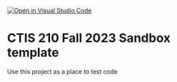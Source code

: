 [![Open in Visual Studio Code](https://classroom.github.com/assets/open-in-vscode-718a45dd9cf7e7f842a935f5ebbe5719a5e09af4491e668f4dbf3b35d5cca122.svg)](https://classroom.github.com/online_ide?assignment_repo_id=11762884&assignment_repo_type=AssignmentRepo)
# CTIS 210 Fall 2023 Sandbox template

Use this project as a place to test code
